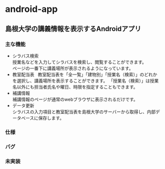 # android-app
## 島根大学の講義情報を表示するAndroidアプリ

### 主な機能
* シラバス検索  
授業名などを入力してシラバスを検索し、閲覧することができます。   
ページの一番下に講義場所が表示されるようになっています。
* 教室配当表  
教室配当表を「全一覧」「建物別」「授業名（検索）」のどれかを選択し、講義場所を表示することができます。
「授業名（検索）」は授業名以外にも担当者氏名や曜日、時限を指定することもできます。
* 補講情報  
補講情報のページが通常のwebブラウザに表示されるだけです。
* データ更新  
シラバスの入力項目と教室配当表を島根大学のサーバーから取得し、内部データベースに保存します。

### 仕様


### バグ


### 未実装

